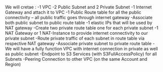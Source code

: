 We will cretae :
-1 VPC
-2 Public Subnet and 2 Private Subnet
-1 Internet Gateway and attach it to VPC
-1 Public Route table for all the public connectivity – all public traffic goes through internet gateway
-Associate both public subnet to public route table
-1 elastic IPs that will be used by NAT gateway
-Create two private route table one for each private subnet
-1 NAT Gateway or 1 NAT-Instance to provide internet connectivity to our private subnet
-Route private traffic of each subnet in route table via respective NAT gateway
-Associate private subnet to private route table
-We will have a fully function VPC with internet connection in private as well as public subnet
-Endpoint to S3 Services (with S3FullAccessPolicy) for all Subnets
-Peering Connection to other VPC (on the same Account and Region)